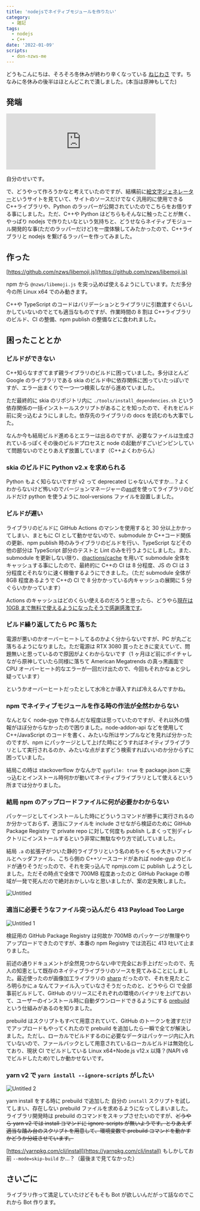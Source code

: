 ```yaml
---
title: 'nodejsでネイティブモジュールを作りたい'
category:
  - 雑記
tags:
  - nodejs
  - C++
date: '2022-01-09'
scripts:
  - don-nzws-me
---
```


どうもこんにちは、そろそろ冬休みが終わり辛くなっている [ねじわさ](https://don.nzws.me/@nzws) です。ちなみに冬休みの後半はほとんどこれで潰しました。(本当は原神もしてた)

## 発端

<iframe src="https://don.nzws.me/@nzws/107463194198541192/embed" class="mastodon-embed" style="max-width: 100%; border: 0" width="400" allowfullscreen="allowfullscreen"></iframe>

自分のせいです。

で、どうやって作ろうかなと考えていたのですが、結構前に[絵文字ジェネレーター](https://emoji-gen.ninja/)というサイトを見ていて、サイトのソースだけでなく汎用的に使用できる C++ライブラリや、Python のラッパーが公開されていたのでこちらをお借りする事にしました。ただ、C++や Python はどちらもそんなに触ったことが無く、やっぱり nodejs で作りたいなという気持ちと、どうせならネイティブモジュール開発的な事(ただのラッパーだけど)を一度体験してみたかったので、C++ライブラリと nodejs を繋げるラッパーを作ってみました。

## 作った

[https://github.com/nzws/libemoji.js](https://github.com/nzws/libemoji.js)

npm から `@nzws/libemoji.js` を突っ込めば使えるようにしています。ただ多分今の所 Linux x64 でのみ動きます。

C++や TypeScript のコードはバリデーションとライブラリに引数渡すぐらいしかしていないのでとても適当なものですが、作業時間の 8 割は C++ライブラリのビルド、CI の整備、npm publish の整備などに食われました。

## 困ったこととか

### ビルドができない

C++知らなすぎてまず親ライブラリのビルドに困っていました。多分ほとんど Google のライブラリである skia のビルド中に依存関係に困っていたっぽいですが、エラー出まくりで一つ一つ検索しながら進めていました。

ただ最終的に skia のリポジトリ内に `./tools/install_dependencies.sh` という依存関係の一括インストールスクリプトがあることを知ったので、それをビルド前に突っ込むようにしました。依存先のライブラリの docs を読むのも大事でした。

なんか今も結局ビルド進めるとエラーは出るのですが、必要なファイルは生成されているっぽくその後のビルドプロセスと node の起動がすごいピンピンしていて問題ないのでとりあえず放置しています（C++よくわからん）

### skia のビルドに Python v2.x を求められる

Python もよく知らないですが v2 って deprecated じゃないんですか...？よくわからないけど怖いのでバージョンマネージャーの[asdf](https://github.com/asdf-vm/asdf)を使ってライブラリのビルドだけ python を使うように.tool-versions ファイルを設置しました。

### ビルドが遅い

ライブラリのビルドに GitHub Actions のマシンを使用すると 30 分以上かかってしまい、まともに CI として動かせないので、submodule か C++コード関係の更新、npm publish 時のみライブラリのビルドを行い、TypeScript などその他の部分は TypeScript 部分のテストと Lint のみを行うようにしました。また、submodule を更新しない限り、[@actions/cache](https://github.com/actions/cache) を用いて submodule 全体をキャッシュする事にしたので、最終的に C++の CI は 8 分程度、JS の CI は 3 分程度とそれなりに速く稼働するようにできました。（ただ submodule 全体が 8GB 程度あるようで C++の CI で 8 分かかっている内キャッシュの展開に 5 分ぐらいかかっています）

Actions のキャッシュはどのくらい使えるのだろうと思ったら、どうやら[現在は 10GB まで無料で使えるようになったそうで感謝感激です](https://github.com/actions/cache/issues/6)。

### ビルド繰り返してたら PC 落ちた

電源が悪いのかオーバーヒートしてるのかよく分からないですが、PC が丸ごと落ちるようになりました。ただ電源は RTX 3080 買ったときに変えていて、問題無いと思っているので原因がよくわからないです（1 ヶ月ほど前にボイチャしながら原神していたら同様に落ちて American Megatrends の真っ黒画面で CPU オーバーヒート的なエラーが一回だけ出たので、今回もそれかなぁと少し疑っています）

というかオーバーヒートだったとして水冷とか導入すれば冷えるんですかね。

### npm でネイティブモジュールを作る時の作法が全然わからない

なんとなく node-gyp で作るんだな程度は思っていたのですが、それ以外の情報がほぼ分からなかったので困りました。node-addon-api などを使用して C++/JavaScript のコードを書く、みたいな所はサンプルなどを見れば分かったのですが、npm にパッケージとして上げた時にどうすればネイティブライブラリとして実行されるのか、みたいな点がまずどう検索すればいいのか分からずに困っていました。

結局この時は stackoverflow かなんかで `gypfile: true` を package.json に突っ込むとインストール時何かが動いてネイティブライブラリとして使えるという所までは分かりました。

### 結局 npm のアップロードファイルに何が必要かわからない

パッケージとしてインストールした時にどういうコマンドが勝手に実行されるのか分かっておらず、適当にファイルを include させながら検証のために GitHub Package Registry で private repo に対して何度も publish しまくって別ディレクトリにインストールするという非常に無駄なやり方で試していました。

結局 `.a` の拡張子がついた静的ライブラリという名のめちゃくちゃ大きいファイルとヘッダファイル、こちら側の C++ソースコードがあれば node-gyp のビルドが通りそうだったので、それを突っ込んで npmjs.com に publish しようとしました。ただその時点で全体で 700MB 程度あったのと GitHub Package の帯域が一発で死んだので絶対おかしいなと思いましたが、案の定失敗しました。

![Untitled](https://user-images.githubusercontent.com/14953122/148654796-2b5df3cc-456a-4664-9d7a-fe6d89b8ad14.png)

### 適当に必要そうなファイル突っ込んだら 413 Payload Too Large

![Untitled 1](https://user-images.githubusercontent.com/14953122/148654804-30b04116-99d8-4ef1-9572-56218cf928f6.png)

検証用の GitHub Package Registry は何故か 700MB のパッケージが無理やりアップロードできたのですが、本番の npm Registry では流石に 413 吐いて止まりました。

前述の通りドキュメントが全然見つからない中で完全にお手上げだったので、先人の知恵として既存のネイティブライブラリのソースを見てみることにしました。最近使ったのが画像加工ライブラリの [sharp](https://github.com/lovell/sharp) だったので、それを見たところ明らかに.a なんてファイル入っていなさそうだったのと、どうやら CI で全部事前ビルドして、GitHub のリリースにそれぞれの環境のバイナリを上げておいて、ユーザーのインストール時に自動ダウンロードできるようにする [prebuild](https://nodejs.github.io/node-addon-examples/build-tools/prebuild) という仕組みがあるのを知りました。

prebuild はスクリプトもすべて用意されていて、GitHub のトークンを渡すだけでアップロードもやってくれたので prebuild を追加したら一瞬で全てが解決しました。ただし、ローカルでビルドするのに必要なデータはパッケージ内に入れていないので、ファールバックとして用意されているローカルビルドは無効化しており、現状 CI でビルドしている Linux x64+Node.js v12.x 以降？(NAPI v8 でビルドしたため)でしか動かせないです。

### yarn v2 で `yarn install --ignore-scripts` がしたい

![Untitled 2](https://user-images.githubusercontent.com/14953122/148654807-0ca011c0-ea7f-4447-98d8-0e53a7054847.png)

yarn install をする時に prebuild で追加した 自分の `install` スクリプトを試してしまい、存在しない prebuild ファイルを求めるようになってしまいました。ライブラリ開発時は prebuild のコマンドをスキップさせたいのですが、<s>どうやら yarn v2 では install コマンドに ignore-scripts が無いようです。とりあえず適当な踏み台のスクリプトを用意して、環境変数で prebuild コマンドを動かすかどうか分岐させています。</s>

[https://yarnpkg.com/cli/install](https://yarnpkg.com/cli/install) もしかしてお前 `--mode=skip-build` か...？（最後まで見てなかった）

## さいごに

ライブラリ作って満足していたけどそもそも Bot が欲しいんだがって話なのでこれから Bot 作ります。
